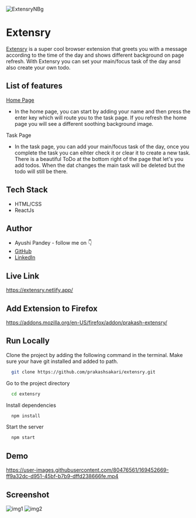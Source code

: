 ![ExtensryNBg](https://user-images.githubusercontent.com/80476561/169452249-63670a4d-42e1-45b5-a9b8-fe31b5c21da7.png)


# Extensry

[Extensry](https://extensry.netlify.app/) is a super cool browser extension that greets you with a message according to the time of the day and shows different background on page refresh. With Extensry you can set your main/focus task of the day ansd also create your own todo.


## List of features
[Home Page](https://extensry.netlify.app/)
- In the home page, you can start by adding your name and then press the enter key which will route you to the task page. If you refresh the home page you will see a different soothing background image.

Task Page
-   In the task page, you can add your main/focus task of the day, once you complete the task you can eihter check it or clear it to create a new task. There is a beautiful ToDo at the bottom right of the page that let's you add todos. When the dat changes the main task will be deleted but the todo will still be there.


## Tech Stack

- HTML/CSS
- ReactJs

## Author

-   Ayushi Pandey - follow me on 👇
-   [GitHub](https://github.com/ayushipandey01)
-   [LinkedIn](https://www.linkedin.com/in/ayushi-pandey-1a4775149)

## Live Link

https://extensry.netlify.app/

## Add Extension to Firefox

https://addons.mozilla.org/en-US/firefox/addon/prakash-extensry/


## Run Locally

Clone the project by adding the following command in the terminal.
Make sure your have git installed and added to path.

```bash
  git clone https://github.com/prakashsakari/extensry.git
```

Go to the project directory

```bash
  cd extensry
```

Install dependencies

```bash
  npm install
```

Start the server

```bash
  npm start
```

## Demo

https://user-images.githubusercontent.com/80476561/169452669-ff9a32dc-d951-45bf-b7b9-dffd238666fe.mp4

## Screenshot
![img1](https://user-images.githubusercontent.com/80476561/169453820-1cf458a1-87ca-4053-9935-86dbbb2a3bf4.png)
![img2](https://user-images.githubusercontent.com/80476561/169453824-3f6ee488-490a-4867-9d72-80a504f6a50a.png)



